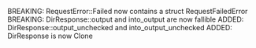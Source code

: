 BREAKING: RequestError::Failed now contains a struct RequestFailedError
BREAKING: DirResponse::output and into_output are now fallible
ADDED: DirResponse::output_unchecked and into_output_unchecked
ADDED: DirResponse is now Clone
